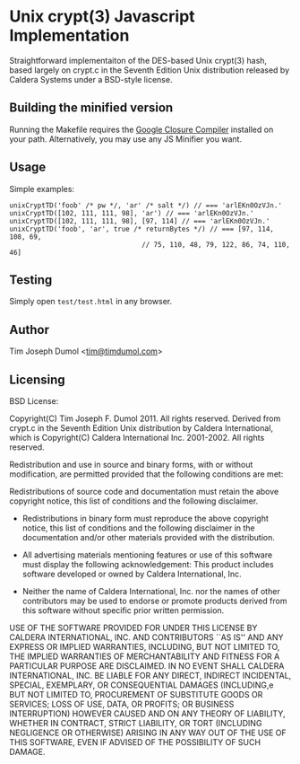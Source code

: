 Unix crypt(3) Javascript Implementation
=======================================

Straightforward implementaiton of the DES-based Unix crypt(3) hash, based largely on crypt.c in the Seventh Edition Unix distribution released by Caldera Systems under a BSD-style license.

Building the minified version
-----------------------------

Running the Makefile requires the [Google Closure Compiler](http://code.google.com/closure/compiler/)
installed on your path. Alternatively, you may use any JS Minifier you want.

Usage
-----

Simple examples:

    unixCryptTD('foob' /* pw */, 'ar' /* salt */) // === 'arlEKn0OzVJn.'
    unixCryptTD([102, 111, 111, 98], 'ar') // === 'arlEKn0OzVJn.'
    unixCryptTD([102, 111, 111, 98], [97, 114] // === 'arlEKn0OzVJn.'
    unixCryptTD('foob', 'ar', true /* returnBytes */) // === [97, 114, 108, 69,
                                     // 75, 110, 48, 79, 122, 86, 74, 110, 46]

Testing
-------

Simply open `test/test.html` in any browser.

Author
------

Tim Joseph Dumol <[tim@timdumol.com](mailto:tim@timdumol.com)>

Licensing
---------

BSD License:

Copyright(C) Tim Joseph F. Dumol 2011. All rights reserved.
Derived from crypt.c in the Seventh Edition Unix distribution by Caldera International, which is Copyright(C) Caldera International Inc. 2001-2002. All rights reserved.

Redistribution and use in source and binary forms, with or without modification, are permitted provided that the following conditions are met:

Redistributions of source code and documentation must retain the above copyright notice, this list of conditions and the following disclaimer.

* Redistributions in binary form must reproduce the above copyright notice, this list of conditions and the following disclaimer in the documentation and/or other materials provided with the distribution.

* All advertising materials mentioning features or use of this software must display the following acknowledgement: This product includes software developed or owned by Caldera International, Inc.

* Neither the name of Caldera International, Inc. nor the names of other contributors may be used to endorse or promote products derived from this software without specific prior written permission.

USE OF THE SOFTWARE PROVIDED FOR UNDER THIS LICENSE BY CALDERA INTERNATIONAL, INC. AND CONTRIBUTORS ``AS IS'' AND ANY EXPRESS OR IMPLIED WARRANTIES, INCLUDING, BUT NOT LIMITED TO, THE IMPLIED WARRANTIES OF MERCHANTABILITY AND FITNESS FOR A PARTICULAR PURPOSE ARE DISCLAIMED. IN NO EVENT SHALL CALDERA INTERNATIONAL, INC. BE LIABLE FOR ANY DIRECT, INDIRECT INCIDENTAL, SPECIAL, EXEMPLARY, OR CONSEQUENTIAL DAMAGES (INCLUDING,e BUT NOT LIMITED TO, PROCUREMENT OF SUBSTITUTE GOODS OR SERVICES; LOSS OF USE, DATA, OR PROFITS; OR BUSINESS INTERRUPTION) HOWEVER CAUSED AND ON ANY THEORY OF LIABILITY, WHETHER IN CONTRACT, STRICT LIABILITY, OR TORT (INCLUDING NEGLIGENCE OR OTHERWISE) ARISING IN ANY WAY OUT OF THE USE OF THIS SOFTWARE, EVEN IF ADVISED OF THE POSSIBILITY OF SUCH DAMAGE.
